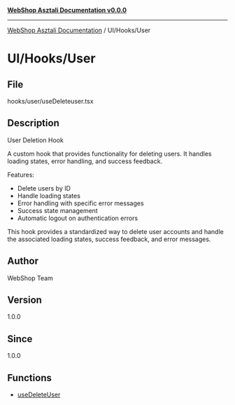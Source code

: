 [**WebShop Asztali Documentation v0.0.0**](../../../README.md)

***

[WebShop Asztali Documentation](../../../modules.md) / UI/Hooks/User

# UI/Hooks/User

## File

hooks/user/useDeleteuser.tsx

## Description

User Deletion Hook

A custom hook that provides functionality for deleting users.
It handles loading states, error handling, and success feedback.

Features:
- Delete users by ID
- Handle loading states
- Error handling with specific error messages
- Success state management
- Automatic logout on authentication errors

This hook provides a standardized way to delete user accounts
and handle the associated loading states, success feedback,
and error messages.

## Author

WebShop Team

## Version

1.0.0

## Since

1.0.0

## Functions

- [useDeleteUser](functions/useDeleteUser.md)
